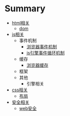 # Summary

* [html相关](README.md)
  * [dom](dom.md)
* [js相关](chapter1.md)
  * 事件机制
    * [浏览器事件机制](chapter1/liu-lan-qi-shi-jian-ji-zhi.md)
    * [js引擎事件循环机制](chapter1/jsyin-qing-shi-jian-xun-huan-ji-zhi.md)
  * 缓存
    * [浏览器缓存](chapter1/liu-lan-qi-huan-cun.md)
  * 框架
  * 其他
    * 引擎相关
* [css相关](cssxiang-guan.md)
  * [布局](cssxiang-guan/bu-ju.md)
* [安全相关](an-quan-xiang-guan.md)
  * [web安全](an-quan-xiang-guan/weban-quan.md)


